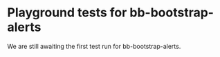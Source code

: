 # Playground tests for bb-bootstrap-alerts
We are still awaiting the first test run for bb-bootstrap-alerts.
